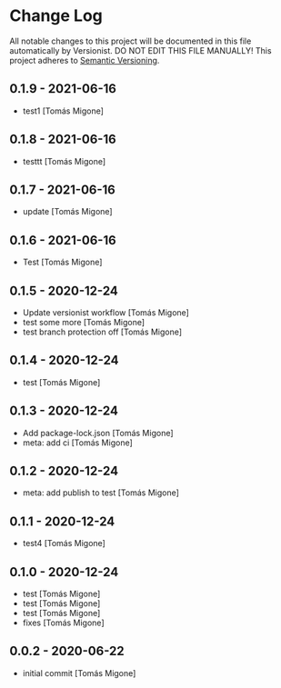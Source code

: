 # Change Log

All notable changes to this project will be documented in this file
automatically by Versionist. DO NOT EDIT THIS FILE MANUALLY!
This project adheres to [Semantic Versioning](http://semver.org/).

## 0.1.9 - 2021-06-16

* test1 [Tomás Migone]

## 0.1.8 - 2021-06-16

* testtt [Tomás Migone]

## 0.1.7 - 2021-06-16

* update [Tomás Migone]

## 0.1.6 - 2021-06-16

* Test [Tomás Migone]

## 0.1.5 - 2020-12-24

* Update versionist workflow [Tomás Migone]
* test some more [Tomás Migone]
* test branch protection off [Tomás Migone]

## 0.1.4 - 2020-12-24

* test [Tomás Migone]

## 0.1.3 - 2020-12-24

* Add package-lock.json [Tomás Migone]
* meta: add ci [Tomás Migone]

## 0.1.2 - 2020-12-24

* meta: add publish to test [Tomás Migone]

## 0.1.1 - 2020-12-24

* test4 [Tomás Migone]

## 0.1.0 - 2020-12-24

* test [Tomás Migone]
* test [Tomás Migone]
* test [Tomás Migone]
* fixes [Tomás Migone]

## 0.0.2 - 2020-06-22

* initial commit [Tomás Migone]
